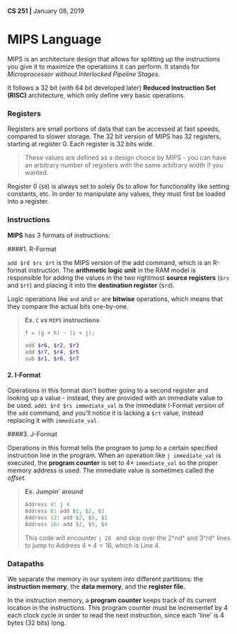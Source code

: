 __CS 251 |__ January 08, 2019

# MIPS Language

MIPS is an architecture design that allows for splitting up the instructions you give it to maximize the operations  it can perform. It stands for _Microprocessor without Interlocked Pipeline Stages._

It follows a 32 bit (with 64 bit developed later) **Reduced Instruction Set (RISC)** architecture, which only define very basic operations. 


### Registers

Registers are small portions of data that can be accessed at fast speeds, compared to slower storage. The 32 bit version of MIPS has 32 registers, starting at register 0. Each register is 32 bits wide. 

> These values are defined as a design choice by MIPS - you can have an arbitrary number of registers with the same arbitrary width if you wanted.

Register 0 (`$0`) is always set to solely 0s to allow for functionality like setting constants, etc. In order to manipulate any values, they must first be loaded into a register.

### Instructions

**MIPS** has 3 formats of instructions:

####1. R-Format

`add $rd $rs $rt` is the MIPS version of the add command, which is an R-format instruction. The **arithmetic logic unit** in the RAM model is responsible for adding the values in the two rightmost **source registers** (`$rs` and `$rt`) and placing it into the **destination register** (`$rd`).

Logic operations like `and` and `or` are **bitwise** operations, which means that they compare the actual bits one-by-one.

> **Ex. `C` vs `MIPS` instructions**
>
> ```c
> f = (g + h) - (i + j);
> ```
>
> ```php
> add $r6, $r2, $r3
> add $r7, $r4, $r5
> sub $r1, $r6, $r7
> ```

#### 2. I-Format

Operations in this format don't bother going to a second register and looking up a value - instead, they are provided with an immediate value to be used. `addi $rd $rs immediate_val` is the immediate I-Format version of the `add` command, and you'll notice it is lacking a `$rt` value, instead replacing it with `immediate_val`.

####3. J-Format

Operations in this format tells the program to jump to a certain specified instruction line in the program. When an operation like `j immediate_val` is executed, the **program counter** is set to $4 \times$ `immediate_val` so the proper memory address is used. The immediate value is sometimes called the _offset_.

> **Ex. Jumpin' around**
>
> ```php
> Address 4: j 4
> Address 8: add $1, $2, $3
> Address 12: add $2, $5, $1
> Address 16: add $2, $5, $4
> ```
>
> This code will encounter `j 28 ` and skip over the 2^nd^ and 3^rd^ lines to jump to Address $4 * 4 = 16$, which is Line 4.



### Datapaths

We separate the memory in our system into different partitions: the **instruction memory**, the **data memory**, and the **register file.**

In the instruction memory, a **program counter** keeps track of its current location in the instructions. This program counter must be incrementef by 4 each clock cycle in order to read the next instruction, since each 'line' is 4 bytes (32 bits) long.

